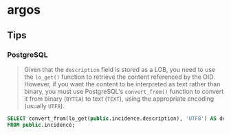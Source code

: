 # argos

## Tips

### PostgreSQL

> Given that the `description` field is stored as a LOB, you need to use the `lo_get()` function to retrieve the content referenced by the OID. 
However, if you want the content to be interpreted as text rather than binary, you must use PostgreSQL's `convert_from()` function to convert it 
from binary (`BYTEA`) to text (`TEXT`), using the appropriate encoding (usually `UTF8`).

```sql
SELECT convert_from(lo_get(public.incidence.description), 'UTF8') AS desc_data
FROM public.incidence;
```